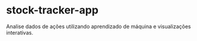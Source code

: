 # stock-tracker-app
Analise dados de ações utilizando aprendizado de máquina e visualizações interativas.
